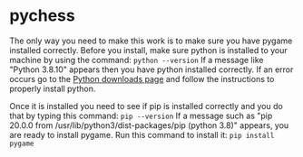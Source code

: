 # pychess
The only way you need to make this work is to make sure you have pygame installed correctly. 
Before you install, make sure python is installed to your machine by using the command:
`python --version`
If a message like "Python 3.8.10" appears then you have python installed correctly.
If an error occurs go to the [Python downloads page](https://www.python.org/downloads/) 
and follow the instructions to properly install python.

Once it is installed you need to see if pip is installed correctly and you do that by typing this command:
`pip --version`
If a message such as "pip 20.0.0 from /usr/lib/python3/dist-packages/pip (python 3.8)" appears, you are
ready to install pygame. Run this command to install it:
`pip install pygame`
